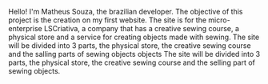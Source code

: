 Hello! I'm Matheus Souza, the brazilian developer.
The objective of this project is the creation on my first website.
The site is for the micro-enterprise LSCriativa, a company that has a creative sewing course, a physical store and a service for creating objects made with sewing.
The site will be divided into 3 parts, the physical store, the creative sewing course and the salling parts of sewing objects objects
The site will be divided into 3 parts, the physical store, the creative sewing course and the selling part of sewing objects.